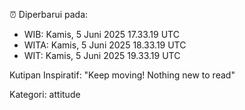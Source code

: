 ⏰ Diperbarui pada:
- WIB: Kamis, 5 Juni 2025 17.33.19 UTC
- WITA: Kamis, 5 Juni 2025 18.33.19 UTC
- WIT: Kamis, 5 Juni 2025 19.33.19 UTC

Kutipan Inspiratif:
"Keep moving! Nothing new to read"


Kategori: attitude

